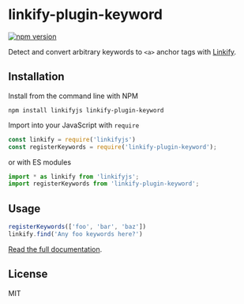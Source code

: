 linkify-plugin-keyword
===

[![npm version](https://badge.fury.io/js/linkify-plugin-keyword.svg)](https://www.npmjs.com/package/linkify-plugin-keyword)

Detect and convert arbitrary keywords to `<a>` anchor tags with [Linkify](https://linkify.js.org/).

## Installation

Install from the command line with NPM

```
npm install linkifyjs linkify-plugin-keyword
```

Import into your JavaScript with `require`
```js
const linkify = require('linkifyjs')
const registerKeywords = require('linkify-plugin-keyword');
```
or with ES modules

```js
import * as linkify from 'linkifyjs';
import registerKeywords from 'linkify-plugin-keyword';
```

## Usage

```js
registerKeywords(['foo', 'bar', 'baz'])
linkify.find('Any foo keywords here?')
```

[Read the full documentation](https://linkify.js.org/docs/plugin-keyword.html).

## License

MIT
